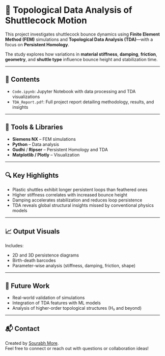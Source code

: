 # 🏸 Topological Data Analysis of Shuttlecock Motion

This project investigates shuttlecock bounce dynamics using **Finite Element Method (FEM)** simulations and **Topological Data Analysis (TDA)**—with a focus on **Persistent Homology**.

The study explores how variations in **material stiffness**, **damping**, **friction**, **geometry**, and **shuttle type** influence bounce height and stabilization time.

---

## 📁 Contents

- `Code.ipynb`: Jupyter Notebook with data processing and TDA visualizations
- `TDA_Report.pdf`: Full project report detailing methodology, results, and insights

---

## 🧰 Tools & Libraries

- **Siemens NX** – FEM simulations
- **Python** – Data analysis
- **Gudhi** / **Ripser** – Persistent Homology and TDA
- **Matplotlib / Plotly** – Visualization

---

## 🔍 Key Highlights

- Plastic shuttles exhibit longer persistent loops than feathered ones
- Higher stiffness correlates with increased bounce height
- Damping accelerates stabilization and reduces loop persistence
- TDA reveals global structural insights missed by conventional physics models

---

## 📈 Output Visuals

Includes:
- 2D and 3D persistence diagrams
- Birth-death barcodes
- Parameter-wise analysis (stiffness, damping, friction, shape)

---

## 🧠 Future Work

- Real-world validation of simulations
- Integration of TDA features with ML models
- Analysis of higher-order topological structures (H₃ and beyond)

---

## 📬 Contact

Created by [Sourabh More](https://www.linkedin.com/in/sourabhmore).  
Feel free to connect or reach out with questions or collaboration ideas!
